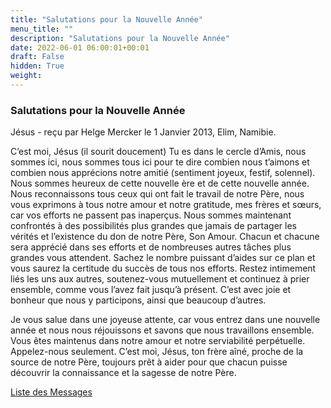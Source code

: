 ```yaml
---
title: "Salutations pour la Nouvelle Année"
menu_title: ""
description: "Salutations pour la Nouvelle Année"
date: 2022-06-01 06:00:01+00:01
draft: False
hidden: True
weight:
---
```

### Salutations pour la Nouvelle Année

Jésus - reçu par Helge Mercker le 1 Janvier 2013, Elim, Namibie.

C’est moi, Jésus (il sourit doucement) Tu es dans le cercle d’Amis, nous sommes ici, nous sommes tous ici pour te dire combien nous t’aimons et combien nous apprécions notre amitié (sentiment joyeux, festif, solennel). Nous sommes heureux de cette nouvelle ère et de cette nouvelle année. Nous reconnaissons tous ceux qui ont fait le travail de notre Père, nous vous exprimons à tous notre amour et notre gratitude, mes frères et sœurs, car vos efforts ne passent pas inaperçus. Nous sommes maintenant confrontés à des possibilités plus grandes que jamais de partager les vérités et l’existence du don de notre Père, Son Amour. Chacun et chacune sera apprécié dans ses efforts et de nombreuses autres tâches plus grandes vous attendent. Sachez le nombre puissant d’aides sur ce plan et vous saurez la certitude du succès de tous nos efforts. Restez intimement liés les uns aux autres, soutenez-vous mutuellement et continuez à prier ensemble, comme vous l’avez fait jusqu’à présent. C’est avec joie et bonheur que nous y participons, ainsi que beaucoup d’autres.

Je vous salue dans une joyeuse attente, car vous entrez dans une nouvelle année et nous nous réjouissons et savons que nous travaillons ensemble. Vous êtes maintenus dans notre amour et notre serviabilité perpétuelle. Appelez-nous seulement. C’est moi, Jésus, ton frère aîné, proche de la source de notre Père, toujours prêt à aider pour que chacun puisse découvrir la connaissance et la sagesse de notre Père.

[Liste des Messages](/fr-contemporary-messages/fr-contemporary-messages-by-date-order/fr-contemporary-messages-2013)
